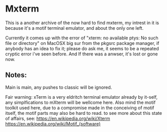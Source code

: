 # Mxterm
This is a another archive of the now hard to find mxterm, my intrest in it is because it's a motif terminal emulator, and about the only one left.

Currently it comes up with the error of "xterm: no available ptys: No such file or directory" on MacOSX big sur 
from the pkgsrc package manager, if anybody has an idea to fix it; please do ask me, it seems to be a repeated cryptic error i've seen before. And
If there was a anwser, it's lost or gone now.

## Notes:
Main is main, any pushes to classic will be ignored.

Fair warning: xTerm is a very eldritch terminal emulator already by it-self, any simplfications to mXterm will be wellcome here. Also mind the motif
toolkit used here, due to a compromise made in the conceiving of motif itself, the motif parts may also be hard to read. to see more about this state
of affairs, see: https://en.wikipedia.org/wiki/Xterm https://en.wikipedia.org/wiki/Motif_(software)
